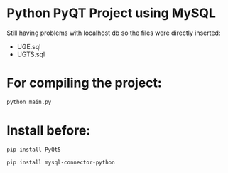 # Python PyQT Project using MySQL 

Still having problems with localhost db so the files were directly inserted: 

* UGE.sql 
* UGTS.sql 

# For compiling the project: 
```bash
python main.py 
```

# Install before: 

```bash
pip install PyQt5
```

```bash
pip install mysql-connector-python
```
